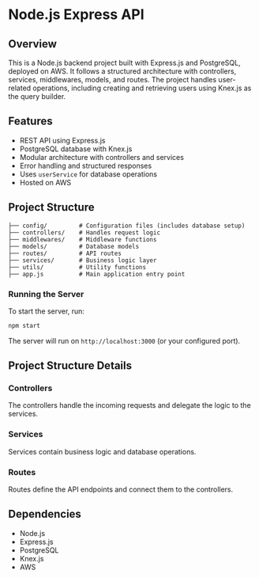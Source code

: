 # Node.js Express API

## Overview
This is a Node.js backend project built with Express.js and PostgreSQL, deployed on AWS. It follows a structured architecture with controllers, services, middlewares, models, and routes. The project handles user-related operations, including creating and retrieving users using Knex.js as the query builder.

## Features

- REST API using Express.js
- PostgreSQL database with Knex.js
- Modular architecture with controllers and services
- Error handling and structured responses
- Uses `userService` for database operations
- Hosted on AWS

## Project Structure

```
├── config/         # Configuration files (includes database setup)
├── controllers/    # Handles request logic
├── middlewares/    # Middleware functions
├── models/         # Database models
├── routes/         # API routes
├── services/       # Business logic layer
├── utils/          # Utility functions
├── app.js          # Main application entry point
```

### Running the Server

To start the server, run:

```sh
npm start
```

The server will run on `http://localhost:3000` (or your configured port).

## Project Structure Details

### Controllers

The controllers handle the incoming requests and delegate the logic to the services.

### Services

Services contain business logic and database operations.

### Routes

Routes define the API endpoints and connect them to the controllers.

## Dependencies

- Node.js
- Express.js
- PostgreSQL
- Knex.js
- AWS



